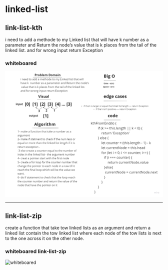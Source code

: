 # linked-list

##  link-list-kth
i need to add a methode to my Linked list that will
have k  number as a parameter and Return the node’s
 value that is k places from the tail of the linked list.
and for wrong input return Exception

### whiteboared

![whiteboared](linked-list-kth.jpg)

----
##  link-list-zip
create a function that take tow linked lists as an argument
and return a linked list contain the tow linked list where
each node of the tow lists is next to the one across it on
the other node.

### whiteboared link-list-zip

![whiteboared](/home/ahmad/301/data-structures-and-algorithms/code-chalenges-401/Singly-Linked-Lists/linked-list-zip.jpg)